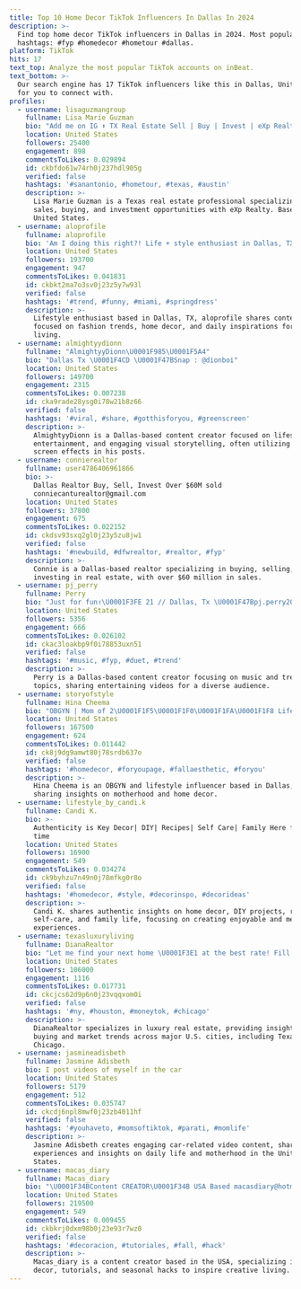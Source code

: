 ```yaml
---
title: Top 10 Home Decor TikTok Influencers In Dallas In 2024
description: >-
  Find top home decor TikTok influencers in Dallas in 2024. Most popular
  hashtags: #fyp #homedecor #hometour #dallas.
platform: TikTok
hits: 17
text_top: Analyze the most popular TikTok accounts on inBeat.
text_bottom: >-
  Our search engine has 17 TikTok influencers like this in Dallas, United States
  for you to connect with.
profiles:
  - username: lisaguzmangroup
    fullname: Lisa Marie Guzman
    bio: "Add me on IG ⬆️ TX Real Estate Sell | Buy | Invest | eXp Realty \U0001F3E0\U0001F4F2"
    location: United States
    followers: 25400
    engagement: 898
    commentsToLikes: 0.029894
    id: ckbfdo61w74rh0j237hdl905g
    verified: false
    hashtags: '#sanantonio, #hometour, #texas, #austin'
    description: >-
      Lisa Marie Guzman is a Texas real estate professional specializing in
      sales, buying, and investment opportunities with eXp Realty. Based in the
      United States.
  - username: aloprofile
    fullname: aloprofile
    bio: 'Am I doing this right?! Life + style enthusiast in Dallas, TX'
    location: United States
    followers: 193700
    engagement: 947
    commentsToLikes: 0.041831
    id: ckbkt2ma7o3sv0j23z5y7w93l
    verified: false
    hashtags: '#trend, #funny, #miami, #springdress'
    description: >-
      Lifestyle enthusiast based in Dallas, TX, aloprofile shares content
      focused on fashion trends, home decor, and daily inspirations for modern
      living.
  - username: almightyydionn
    fullname: "AlmightyyDionn\U0001F985\U0001F5A4"
    bio: "Dallas Tx \U0001F4CD \U0001F47BSnap : @dionboi"
    location: United States
    followers: 149700
    engagement: 2315
    commentsToLikes: 0.007238
    id: cka9rade28ysg0i78w21b8z66
    verified: false
    hashtags: '#viral, #share, #gotthisforyou, #greenscreen'
    description: >-
      AlmightyyDionn is a Dallas-based content creator focused on lifestyle,
      entertainment, and engaging visual storytelling, often utilizing green
      screen effects in his posts.
  - username: connierealtor
    fullname: user4786406961866
    bio: >-
      Dallas Realtor Buy, Sell, Invest Over $60M sold
      conniecanturealtor@gmail.com
    location: United States
    followers: 37800
    engagement: 675
    commentsToLikes: 0.022152
    id: ckdsv93sxq2gl0j23y5zu8jw1
    verified: false
    hashtags: '#newbuild, #dfwrealtor, #realtor, #fyp'
    description: >-
      Connie is a Dallas-based realtor specializing in buying, selling, and
      investing in real estate, with over $60 million in sales.
  - username: pj_perry
    fullname: Perry
    bio: "Just for fun✌\U0001F3FE 21 // Dallas, Tx \U0001F47Bpj.perry2016 Insta: pj_perry_"
    location: United States
    followers: 5356
    engagement: 666
    commentsToLikes: 0.026102
    id: ckac3loakbp9f0i78853uxn51
    verified: false
    hashtags: '#music, #fyp, #duet, #trend'
    description: >-
      Perry is a Dallas-based content creator focusing on music and trending
      topics, sharing entertaining videos for a diverse audience.
  - username: storyofstyle
    fullname: Hina Cheema
    bio: "OBGYN | Mom of 2\U0001F1F5\U0001F1F0\U0001F1FA\U0001F1F8 Lifestyle | Home Decor IG @storyofstyle 250k+ Dallas,TX"
    location: United States
    followers: 167500
    engagement: 624
    commentsToLikes: 0.011442
    id: ck8j9dg9amwt80j78srdb637o
    verified: false
    hashtags: '#homedecor, #foryoupage, #fallaesthetic, #foryou'
    description: >-
      Hina Cheema is an OBGYN and lifestyle influencer based in Dallas, Texas,
      sharing insights on motherhood and home decor.
  - username: lifestyle_by_candi.k
    fullname: Candi K.
    bio: >-
      Authenticity is Key Decor| DIY| Recipes| Self Care| Family Here for a good
      time
    location: United States
    followers: 16900
    engagement: 549
    commentsToLikes: 0.034274
    id: ck9byhzu7n49n0j78mfkg0r8o
    verified: false
    hashtags: '#homedecor, #style, #decorinspo, #decorideas'
    description: >-
      Candi K. shares authentic insights on home decor, DIY projects, recipes,
      self-care, and family life, focusing on creating enjoyable and meaningful
      experiences.
  - username: texasluxuryliving
    fullname: DianaRealtor
    bio: "Let me find your next home \U0001F3E1 at the best rate! Fill out link for more info \U0001F4F2"
    location: United States
    followers: 106000
    engagement: 1116
    commentsToLikes: 0.017731
    id: ckcjcs62d9p6n0j23vqqxom0i
    verified: false
    hashtags: '#ny, #houston, #moneytok, #chicago'
    description: >-
      DianaRealtor specializes in luxury real estate, providing insights on home
      buying and market trends across major U.S. cities, including Texas and
      Chicago.
  - username: jasmineadisbeth
    fullname: Jasmine Adisbeth
    bio: I post videos of myself in the car
    location: United States
    followers: 5179
    engagement: 512
    commentsToLikes: 0.035747
    id: ckcdj6npl8mwf0j23zb4011hf
    verified: false
    hashtags: '#youhaveto, #momsoftiktok, #parati, #momlife'
    description: >-
      Jasmine Adisbeth creates engaging car-related video content, sharing her
      experiences and insights on daily life and motherhood in the United
      States.
  - username: macas_diary
    fullname: Macas_diary
    bio: "\U0001F34BContent CREATOR\U0001F34B USA Based macasdiary@hotmail.com YouTube 200k Instgram 106k"
    location: United States
    followers: 219500
    engagement: 549
    commentsToLikes: 0.009455
    id: ckbkrj0dxm98b0j23e93r7wz0
    verified: false
    hashtags: '#decoracion, #tutoriales, #fall, #hack'
    description: >-
      Macas_diary is a content creator based in the USA, specializing in home
      decor, tutorials, and seasonal hacks to inspire creative living.
---
```


